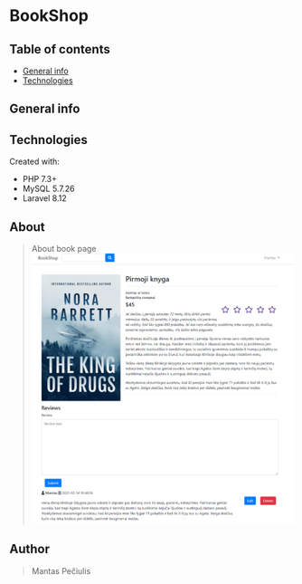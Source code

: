 # BookShop

## Table of contents

-   [General info](#general-info)
-   [Technologies](#technologies)

## General info

## Technologies

Created with:

-   PHP 7.3+
-   MySQL 5.7.26
-   Laravel 8.12

## About
> About book page
> ![img_1.png](img_1.png)
## Author

> Mantas Pečiulis
